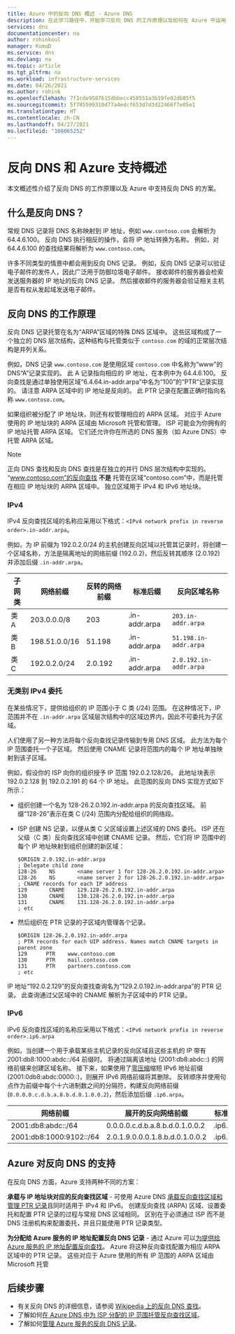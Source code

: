 ```yaml
---
title: Azure 中的反向 DNS 概述 - Azure DNS
description: 在此学习路径中，开始学习反向 DNS 的工作原理以及如何在 Azure 中运用
services: dns
documentationcenter: na
author: rohinkoul
manager: KumuD
ms.service: dns
ms.devlang: na
ms.topic: article
ms.tgt_pltfrm: na
ms.workload: infrastructure-services
ms.date: 04/26/2021
ms.author: rohink
ms.openlocfilehash: 7f1cde9587615dbbecc450551a3b19fe02db85f5
ms.sourcegitcommit: 5f785599310d77a4edcf653d7d3d22466f7e05e1
ms.translationtype: HT
ms.contentlocale: zh-CN
ms.lasthandoff: 04/27/2021
ms.locfileid: "108065252"
---
```

# <a name="overview-of-reverse-dns-and-support-in-azure"></a>反向 DNS 和 Azure 支持概述

本文概述性介绍了反向 DNS 的工作原理以及 Azure 中支持反向 DNS 的方案。

## <a name="what-is-reverse-dns"></a>什么是反向 DNS？

常规 DNS 记录将 DNS 名称映射到 IP 地址，例如 `www.contoso.com` 会解析为 64.4.6.100。 反向 DNS 执行相反的操作，会将 IP 地址转换为名称。 例如，对 64.4.6.100 的查找结果将解析为 `www.contoso.com`。

许多不同类型的情景中都会用到反向 DNS 记录。 例如，反向 DNS 记录可以验证电子邮件的发件人，因此广泛用于防御垃圾电子邮件。  接收邮件的服务器会检索发送服务器的 IP 地址的反向 DNS 记录。 然后接收邮件的服务器会验证相关主机是否有权从发起域发送电子邮件。

## <a name="how-reverse-dns-works"></a>反向 DNS 的工作原理

反向 DNS 记录托管在名为“ARPA”区域的特殊 DNS 区域中。  这些区域构成了一个独立的 DNS 层次结构，这种结构与托管类似于 `contoso.com` 的域的正常层次结构是并列关系。

例如，DNS 记录 `www.contoso.com` 是使用区域 `contoso.com` 中名称为“www”的 DNS“A”记录实现的。 此 A 记录指向相应的 IP 地址，在本例中为 64.4.6.100。  反向查找是通过单独使用区域“6.4.64.in-addr.arpa”中名为“100”的“PTR”记录实现的。 请注意 ARPA 区域中的 IP 地址是反向的。 此 PTR 记录在配置正确时指向名称 `www.contoso.com`。

如果组织被分配了 IP 地址块，则还有权管理相应的 ARPA 区域。 对应于 Azure 使用的 IP 地址块的 ARPA 区域由 Microsoft 托管和管理。 ISP 可能会为你拥有的 IP 地址托管 ARPA 区域。 它们还允许你在所选的 DNS 服务（如 Azure DNS）中托管 ARPA 区域。

> [!NOTE]
> 正向 DNS 查找和反向 DNS 查找是在独立的并行 DNS 层次结构中实现的。 “www.contoso.com”的反向查找 **不是** 托管在区域“contoso.com”中，而是托管在相应 IP 地址块的 ARPA 区域中。 独立区域用于 IPv4 和 IPv6 地址块。

### <a name="ipv4"></a>IPv4

IPv4 反向查找区域的名称应采用以下格式：`<IPv4 network prefix in reverse order>.in-addr.arpa`。

例如，为 IP 前缀为 192.0.2.0/24 的主机创建反向区域以托管其记录时，将创建一个区域名称，方法是隔离地址的网络前缀 (192.0.2)，然后反转其顺序 (2.0.192) 并添加后缀 `.in-addr.arpa`。

|子网类|网络前缀  |反转的网络前缀  |标准后缀  |反向区域名称 |
|-------|----------------|------------|-----------------|---------------------------|
|类 A|203.0.0.0/8     | 203        | .in-addr.arpa   | `203.in-addr.arpa`        |
|类 B|198.51.0.0/16   | 51.198     | .in-addr.arpa   | `51.198.in-addr.arpa`     |
|类 C|192.0.2.0/24    | 2.0.192    | .in-addr.arpa   | `2.0.192.in-addr.arpa`    |

### <a name="classless-ipv4-delegation"></a>无类别 IPv4 委托

在某些情况下，提供给组织的 IP 范围小于 C 类 (/24) 范围。 在这种情况下，IP 范围并不在 `.in-addr.arpa` 区域层次结构中的区域边界内，因此不可委托为子区域。

人们使用了另一种方法将每个反向查找记录传输到专用 DNS 区域。 此方法为每个 IP 范围委托一个子区域。 然后使用 CNAME 记录将范围内的每个 IP 地址单独映射到该子区域。

例如，假设你的 ISP 向你的组织授予 IP 范围 192.0.2.128/26。 此地址块表示 192.0.2.128 到 192.0.2.191 的 64 个 IP 地址。 此范围的反向 DNS 实现方式如下所示：
- 组织创建一个名为 128-26.2.0.192.in-addr.arpa 的反向查找区域。 前缀“128-26”表示在类 C (/24) 范围内分配给组织的网络段。
- ISP 创建 NS 记录，以便从类 C 父区域设置上述区域的 DNS 委托。 ISP 还在父级（C 类）反向查找区域中创建 CNAME 记录。 然后，它们将 IP 范围中的每个 IP 地址映射到组织创建的新区域：

    ```
    $ORIGIN 2.0.192.in-addr.arpa
    ; Delegate child zone
    128-26    NS       <name server 1 for 128-26.2.0.192.in-addr.arpa>
    128-26    NS       <name server 2 for 128-26.2.0.192.in-addr.arpa>
    ; CNAME records for each IP address
    129       CNAME    129.128-26.2.0.192.in-addr.arpa
    130       CNAME    130.128-26.2.0.192.in-addr.arpa
    131       CNAME    131.128-26.2.0.192.in-addr.arpa
    ; etc
    ```

- 然后组织在 PTR 记录的子区域内管理各个记录。

    ```
    $ORIGIN 128-26.2.0.192.in-addr.arpa
    ; PTR records for each UIP address. Names match CNAME targets in parent zone
    129      PTR    www.contoso.com
    130      PTR    mail.contoso.com
    131      PTR    partners.contoso.com
    ; etc
    ```

IP 地址“192.0.2.129”的反向查找查询名为“129.2.0.192.in-addr.arpa”的 PTR 记录。 此查询通过父区域中的 CNAME 解析为子区域中的 PTR 记录。

### <a name="ipv6"></a>IPv6

IPv6 反向查找区域的名称应采用以下格式：`<IPv6 network prefix in reverse order>.ip6.arpa`

例如，当创建一个用于承载某些主机记录的反向区域且这些主机的 IP 带有 2001:db8:1000:abdc::/64 前缀时。 将通过隔离该地址 (2001:db8:abdc::) 的网络前缀来创建区域名称。 接下来，如果使用了[零压缩](/previous-versions/windows/it-pro/windows-server-2003/cc781672(v=ws.10))缩短 IPv6 地址前缀 (2001:0db8:abdc:0000::)，则展开 IPv6 网络前缀将其删除。 反转顺序并使用句点作为前缀中每个十六进制数之间的分隔符，构建反向网络前缀 (`0.0.0.0.c.d.b.a.8.b.d.0.1.0.0.2`)，然后添加后缀 `.ip6.arpa`。


|网络前缀  |展开的反向网络前缀 |标准后缀 |反向区域名称  |
|---------|---------|---------|---------|
|2001:db8:abdc::/64    | 0.0.0.0.c.d.b.a.8.b.d.0.1.0.0.2        | .ip6.arpa        | `0.0.0.0.c.d.b.a.8.b.d.0.1.0.0.2.ip6.arpa`       |
|2001:db8:1000:9102::/64    | 2.0.1.9.0.0.0.1.8.b.d.0.1.0.0.2        | .ip6.arpa        | `2.0.1.9.0.0.0.1.8.b.d.0.1.0.0.2.ip6.arpa`        |


## <a name="azure-support-for-reverse-dns"></a>Azure 对反向 DNS 的支持

在反向 DNS 方面，Azure 支持两种不同的方案：

**承载与 IP 地址块对应的反向查找区域** - 可使用 Azure DNS [承载反向查找区域和管理 PTR 记录](dns-reverse-dns-hosting.md)且同时适用于 IPv4 和 IPv6。 创建反向查找 (ARPA) 区域、设置委托和配置 PTR 记录的过程与常规 DNS 区域相同。 区别在于必须通过 ISP 而不是 DNS 注册机构来配置委托，并且只能使用 PTR 记录类型。

**为分配给 Azure 服务的 IP 地址配置反向 DNS 记录** - 通过 Azure 可以[为提供给 Azure 服务的 IP 地址配置反向查找](dns-reverse-dns-for-azure-services.md)。  Azure 将这种反向查找配置为相应 ARPA 区域中的 PTR 记录。  这些对应于 Azure 使用的所有 IP 范围的 ARPA 区域由 Microsoft 托管

## <a name="next-steps"></a>后续步骤

- 有关反向 DNS 的详细信息，请参阅 [Wikipedia 上的反向 DNS 查找](https://en.wikipedia.org/wiki/Reverse_DNS_lookup)。
- 了解如何[在 Azure DNS 中为 ISP 分配的 IP 范围托管反向查找区域](dns-reverse-dns-for-azure-services.md)。
- 了解如何[管理 Azure 服务的反向 DNS 记录](dns-reverse-dns-for-azure-services.md)。
